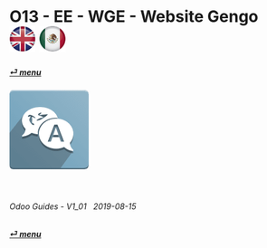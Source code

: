 # O13 - EE - WGE - Website Gengo &nbsp;&nbsp;&nbsp;&nbsp; [![en-uk](/doc/img/flg/en-uk-flg-btn-sml.png)](/en-uk/o13/ee/wge/en-uk-o13-ee-wge-guides.md) [ ![es-mx](/doc/img/flg/es-mx-flg-btn-sml.png)](/es-mx/o13/ee/wge/es-mx-o13-ee-wge-guides.md)
#### [_&#x23CE; menu_](/en-uk/o13/ee/en-uk-o13-ee-guides-menu.md "Regresar al menú de EE")  
### ![wge](/doc/img/app/big/wge.png)
[ⱽ¹²³⁴⁵⁶⁷⁸⁹⁰⁻]: # (ⱽ¹²³⁴⁵⁶⁷⁸⁹⁰⁻)

<br>

###### Odoo Guides - V1_01 &nbsp; 2019-08-15  
**[_&#x23CE; menu_](/en-uk/o13/ee/en-uk-o13-ee-guides-menu.md)**  
